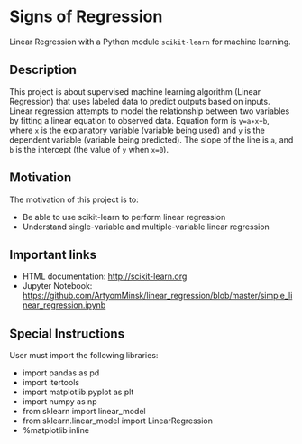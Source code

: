 # Signs of Regression

Linear Regression with a Python module `scikit-learn` for machine learning.

## Description

This project is about supervised machine learning algorithm (Linear Regression) that uses labeled data to predict outputs based on inputs. Linear regression attempts to model the relationship between two variables by fitting a linear equation to observed data. Equation form is  `y=a∗x+b`, where  `x`  is the explanatory variable (variable being used) and `y` is the dependent variable (variable being predicted). The slope of the line is `a`, and `b` is the intercept (the value of `y` when `x=0`).

## Motivation

The motivation of this project is to:

- Be able to use scikit-learn to perform linear regression
- Understand single-variable and multiple-variable linear regression

## Important links

- HTML documentation: http://scikit-learn.org
- Jupyter Notebook: https://github.com/ArtyomMinsk/linear_regression/blob/master/simple_linear_regression.ipynb

## Special Instructions

User must import the following libraries:

- import pandas as pd
- import itertools
- import matplotlib.pyplot as plt
- import numpy as np
- from sklearn import linear_model
- from sklearn.linear_model import LinearRegression
- %matplotlib inline
